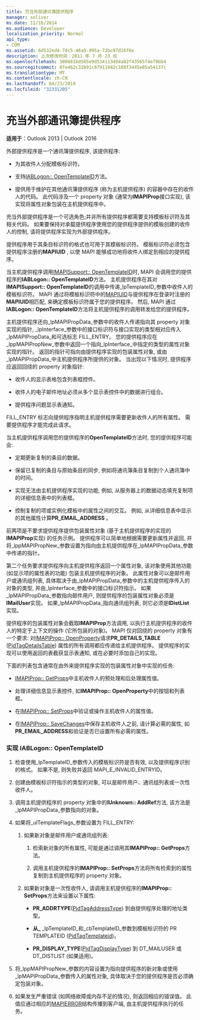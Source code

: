 ```yaml
---
title: 充当外部通讯簿提供程序
manager: soliver
ms.date: 11/16/2014
ms.audience: Developer
localization_priority: Normal
api_type:
- COM
ms.assetid: 6d532ed4-7dc5-46a9-995a-72bc97d16f6e
description: 上次修改时间：2011 年 7 月 23 日
ms.openlocfilehash: 300681bd585e9d534113404a82f43565f4e79bb4
ms.sourcegitcommit: 8fe462c32b91c87911942c188f3445e85a54137c
ms.translationtype: MT
ms.contentlocale: zh-CN
ms.lasthandoff: 04/23/2019
ms.locfileid: "32331205"
---
```

# <a name="acting-as-a-foreign-address-book-provider"></a>充当外部通讯簿提供程序

**适用于**：Outlook 2013 | Outlook 2016 
  
外部提供程序是一个通讯簿提供程序, 该提供程序: 
  
- 为其收件人分配模板标识符。
    
- 支持[IABLogon:: OpenTemplateID](iablogon-opentemplateid.md)方法。 
    
- 提供用于维护在其他通讯簿提供程序 (称为主机提供程序) 的容器中存在的收件人的代码。 此代码涉及一个 property 对象 (通常为**IMAPIProp**接口实现), 该实现将属性对象包装在主机提供程序中。 
    
充当外部提供程序是一个可选角色;并非所有提供程序都需要支持模板标识符及其相关代码。 如果要保持对承载提供程序使用您的提供程序提供的模板创建的收件人的控制, 请将提供程序实现为外部提供程序。 
  
提供程序用于其条目标识符的格式也可用于其模板标识符。 模板标识符必须包含提供程序注册的**MAPIUID** , 以使 MAPI 能够成功地将收件人绑定到相应的提供程序。 
  
当主机提供程序调用[IMAPISupport:: OpenTemplateID](imapisupport-opentemplateid.md)时, MAPI 会调用您的提供程序的**IABLogon:: OpenTemplateID**方法。 主机提供程序在其对**IMAPISupport:: OpenTemplateID**的调用中传递_lpTemplateID_参数中收件人的模板标识符。 MAPI 通过将模板标识符中的[MAPIUID](mapiuid.md)与提供程序在登录时注册的**MAPIUID**相匹配, 来确定模板标识符属于您的提供程序。 然后, MAPI 通过**IABLogon:: OpenTemplateID**方法将主机提供程序的调用转发给您的提供程序。 
  
主机提供程序还向_lpMAPIPropData_参数中的收件人传递指向其 property 对象实现的指针, _lpInterface_参数中的接口标识符与接口实现的类型相对应传入_lpMAPIPropData_和可选标志 FILL_ENTRY。 您的提供程序应在_lppMAPIPropNew_参数中返回一个指向_lpInterface_中指定的类型的属性对象实现的指针。 返回的指针可指向由提供程序实现的包装属性对象, 或由_lpMAPIPropData_中主机提供程序所提供的对象。 当出现以下情况时, 提供程序应返回回绕的 property 对象指针:
  
- 收件人的显示表格包含列表框控件。
    
- 收件人的电子邮件地址必须从多个显示表控件中的数据进行组合。
    
- 提供程序问题显示表通知。
    
FILL_ENTRY 标志向提供程序指明主机提供程序需要更新收件人的所有属性。 需要提供程序才能完成此请求。
  
当主机提供程序调用您的提供程序的**OpenTemplateID**方法时, 您的提供程序可能会: 
  
- 定期更新复制的条目的数据。
    
- 保留已复制的条目与原始条目的同步, 例如将通讯簿条目复制到个人通讯簿中的时间。
    
- 实现无法由主机提供程序实现的功能, 例如, 从服务器上的数据动态填充复制项的详细信息表中的列表框。
    
- 控制复制的项或实例化模板中的属性之间的交互。 例如, 从详细信息表中显示的其他属性计算**PR_EMAIL_ADDRESS** 。 
    
前两项是不要求提供程序提供包装属性对象 (基于主机提供程序的实现的**IMAPIProp**实现) 的任务示例。 提供程序可以简单地根据需要更新属性并返回, 并将_lppMAPIPropNew_参数设置为指向由主机提供程序在_lpMAPIPropData_参数中传递的指针。 
  
第二个任务要求提供程序向主机提供程序返回一个属性对象, 该对象使用其他功能 (如显示项的属性表的功能) 包装主机提供程序的对象。 此属性对象可以是邮件用户或通讯组列表, 具体取决于由_lpMAPIPropData_参数中的主机提供程序传入的对象的类型, 并由_lpInterface_参数中的接口标识符指示。 如果_lpMAPIPropData_参数指向邮件用户, 则提供程序的包装属性对象必须是**IMailUser**实现。 如果_lpMAPIPropData_指向通讯组列表, 则它必须是**IDistList**实现。 
  
提供程序的包装属性对象会截取**IMAPIProp**方法调用, 以执行主机提供程序的收件人的特定于上下文的操作 (它所包装的对象)。 MAPI 仅对回绕的 property 对象有一个要求: 对[IMAPIProp:: OpenProperty](imapiprop-openproperty.md)请求**PR_DETAILS_TABLE** ([PidTagDetailsTable](pidtagdetailstable-canonical-property.md)) 属性的所有调用都应传递给主机提供程序。 提供程序的实现可以使用返回的表截获显示表通知, 或在必要时添加自己的实现。 
  
下面的列表包含通常在由外来提供程序实现的包装属性对象中实现的任务:
  
- [IMAPIProp:: GetProps](imapiprop-getprops.md)中主机收件人的预处理和后处理属性值。
    
- 处理详细信息显示表控件, 如**IMAPIProp:: OpenProperty**中的按钮和列表框。
    
- 在[IMAPIProp:: SetProps](imapiprop-setprops.md)中验证或操作主机收件人的属性值。
    
- 在[IMAPIProp:: SaveChanges](imapiprop-savechanges.md)中保存主机收件人之前, 请计算必需的属性, 如**PR_EMAIL_ADDRESS**和验证是否已设置所有必需的属性。
    
### <a name="to-implement-iablogonopentemplateid"></a>实现 IABLogon:: OpenTemplateID
  
1. 检查使用_lpTemplateID_参数传入的模板标识符是否有效, 以及提供程序识别的格式。 如果不是, 则失败并返回 MAPI_E_INVALID_ENTRYID。 
    
2. 创建由模板标识符指示的类型的对象, 可以是邮件用户、通讯组列表或一次性收件人。 
    
3. 调用主机提供程序的 property 对象中的**IUnknown:: AddRef**方法, 该方法是_lpMAPIPropData_参数指向的对象。 
    
4. 如果将_ulTemplateFlags_参数设置为 FILL_ENTRY: 
    
   1. 如果新对象是邮件用户或通讯组列表:
      
      1. 检索新对象的所有属性, 可能是通过调用其**IMAPIProp:: GetProps**方法。 
          
      2. 调用主机提供程序的**IMAPIProp:: SetProps**方法将所有检索到的属性复制到主机提供程序的 property 对象。 
      
   2. 如果新对象是一次性收件人, 请调用主机提供程序的**IMAPIProp:: SetProps**方法来设置以下属性: 
      
      - **PR_ADDRTYPE**([PidTagAddressType](pidtagaddresstype-canonical-property.md)) 到由提供程序处理的地址类型。
        
      - **从\_** _lpTemplateID_和_cbTemplateID_参数到模板标识符的 PR TEMPLATEID ([PidTagTemplateid](pidtagtemplateid-canonical-property.md))。 
        
      - **PR_DISPLAY_TYPE**([PidTagDisplayType](pidtagdisplaytype-canonical-property.md)) 到 DT_MAILUSER 或 DT_DISTLIST (如果适用)。
    
5. 将_lppMAPIPropNew_参数的内容设置为指向提供程序的新对象或使用_lpMAPIPropData_参数传入的属性对象, 具体取决于您的提供程序是否必须确定包装对象。 
    
6. 如果发生严重错误 (如网络故障或内存不足的情况), 则返回相应的错误值。 此值应通过相应的[MAPIERROR](mapierror.md)结构传播到客户端, 由主机提供程序执行的任务。 
    

